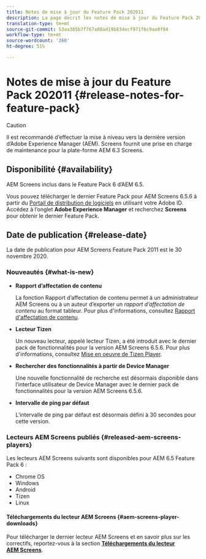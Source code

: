 ```yaml
---
title: Notes de mise à jour du Feature Pack 202011
description: La page décrit les notes de mise à jour du Feature Pack 202011.
translation-type: tm+mt
source-git-commit: 53aa385b7f767a88ad19b834ecf971f6c9aa0f84
workflow-type: tm+mt
source-wordcount: '260'
ht-degree: 51%

---
```



# Notes de mise à jour du Feature Pack 202011 {#release-notes-for-feature-pack}

>[!CAUTION]
>Il est recommandé d’effectuer la mise à niveau vers la dernière version d’Adobe Experience Manager (AEM). Screens fournit une prise en charge de maintenance pour la plate-forme AEM 6.3 Screens.

## Disponibilité {#availability}

AEM Screens inclus dans le Feature Pack 6 d’AEM 6.5.

Vous pouvez télécharger le dernier Feature Pack pour AEM Screens 6.5.6 à partir du [Portail de distribution de logiciels](https://experience.adobe.com/#/downloads/content/software-distribution/en/aem.html) en utilisant votre Adobe ID. Accédez à l’onglet **Adobe Experience Manager** et recherchez **Screens** pour obtenir le dernier Feature Pack.

## Date de publication {#release-date}

La date de publication pour AEM Screens Feature Pack 2011 est le 30 novembre 2020.

### Nouveautés {#what-is-new}

* **Rapport d’affectation de contenu**

   La fonction Rapport d’affectation de contenu permet à un administrateur AEM Screens ou à un auteur d’exporter un *rapport d’affectation de contenu* au format tableur.
Pour plus d&#39;informations, consultez [Rapport d&#39;affectation de contenu](/help/user-guide/content-assignment-report.md).


* **Lecteur Tizen**

   Un nouveau lecteur, appelé lecteur Tizen, a été introduit avec le dernier pack de fonctionnalités pour la version AEM Screens 6.5.6.
Pour plus d&#39;informations, consultez [Mise en oeuvre de Tizen Player](/help/user-guide/tizen-player.md).

* **Rechercher des fonctionnalités à partir de Device Manager**

   Une nouvelle fonctionnalité de recherche est désormais disponible dans l’interface utilisateur de Device Manager avec le dernier pack de fonctionnalités pour la version AEM Screens 6.5.6.

* **Intervalle de ping par défaut**

   L’intervalle de ping par défaut est désormais défini à 30 secondes pour cette version.

### Lecteurs AEM Screens publiés {#released-aem-screens-players}

Les lecteurs AEM Screens suivants sont disponibles pour AEM 6.5 Feature Pack 6 :

* Chrome OS
* Windows
* Android
* Tizen
* Linux

#### Téléchargements du lecteur AEM Screens {#aem-screens-player-downloads}

Pour télécharger le dernier lecteur AEM Screens et en savoir plus sur les correctifs, reportez-vous à la section **[Téléchargements du lecteur AEM Screens](https://download.macromedia.com/screens/index.html)**.
